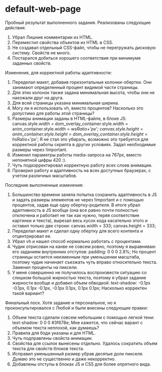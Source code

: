 # default-web-page
Пробный результат выполненного задания.
Реализованы следующие действия:
1. Убрал Лишние комментарии из HTML.
2. Переместил свойства объектов из HTML в CSS.
3. Не создавал отдельный CSS-файл, чтобы не перегружать дисковую систему. Свойств не много.
4. Постарался добиться хорошего соответствия при минимуме заданных свойств.

Изменения, для корректной работы адаптивности:
1. Переделал макет, добавив горизонтальные колонки-обертки. Они занимают определенный процент видимой части страницы.
2. Для этих колонок также задана минимальная высота, чтобы они не наезжали друг на друга.
3. Для всей страницы указана минимальная ширина.
4. Могу ли я использовать vh, вместо процентов? Насколько это допустимо для работы этой страницы?
5. Размеры анимации заданы в HTML-файле, в блоке JS:
canvas.style.width = dom_overlay_container.style.width = anim_container.style.width =  w*sRatio+'px';
canvas.style.height = anim_container.style.height = dom_overlay_container.style.height = h*sRatio+'px';
Я не стал это убирать, возможно это требуется для корректной работы скрипта в других условиях.
Задал необходимые размеры через !important.
6. Изменил параметры работы media-запроса на 767px, вместо непонятной цифры 420 :).
7. Чуть подкорректировал корректную работу всех слоев анимации.
8. Проверил работу и адаптивность на всех доступных браузерах, с учетом различных масштабов.

Последние выполненные изменения:
1. Большинство времени заняла попытка сохранить адаптивность в JS и задать размеры элементов не через !important и с помощью процентов, задав еще одну обертку-родителя.
В итоге убрал адаптивность в JS вообще (она все равно почти полностью отключена и работает не так как нужно, теряя соответствие картинки и текста), вырезал весь кусок кода касательно этого и оставил только две строки:
canvas.width = 333;
canvas.height = 333;
2. Переделал макет и сделал одну обертку для всего контента и отцентрировал ее.
3. Убрал vh и нашел способ нормально работать с процентами.
4. Чудик отрисован на канве не совсем ровно, поэтому я выравниваю его заданием внутренних отступов:
padding: 0 0 0 2.8%;
Но процент страницы остается неизменным при уменьшении масштаба, поэтому чудик начинает съезжать чуть вправо относительно текста. Заменил проценты на пиксели.
5. У меня совершенно не получилось воспроизвести ситуацию со слишком большой жирностью текста, поэтому я убрал задание жирности вообще и добавил объем обводкой:
text-shadow: -0.1px -0.1px, 0.1px -0.1px, -0.1px 0.1px, 0.1px 0.1px;
Насколько корректен такой вариант?

Финальный лоск. Хотя задание и персональное, но я проконсультировался с Любой и были внесены следующие правки:
1. Объем текста сделали совсем небольшим с помощью легкой тени: text-shadow: 0 0 0 #3f678e;
Мне кажется, что сейчас варант с объемом текста неплохой, как думаешь?
2. Правила для боди указаны и для HTML.
3. Чуть подправлены свойста анимации.
4. Свойства для ссылок вынесены отдельно. Удалось сократить объем текста для свойств блоков текста.
5. Исправил уменьшенный размер убрав десятые доли пикселя. Думаю это не существенно и даже некорректно.
6. Добавлены отступы в блоках JS и CSS для более опрятного вида.
